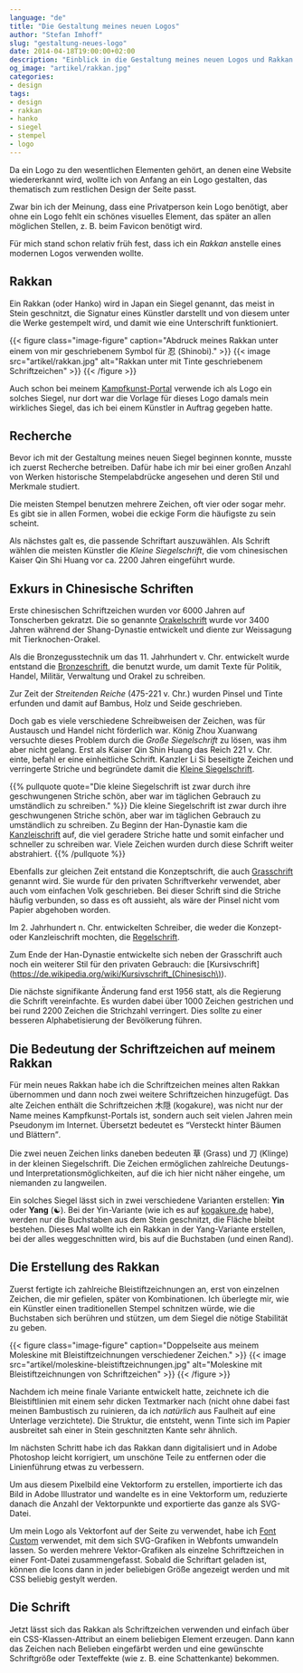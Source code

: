 ```yaml
---
language: "de"
title: "Die Gestaltung meines neuen Logos"
author: "Stefan Imhoff"
slug: "gestaltung-neues-logo"
date: 2014-04-18T19:00:00+02:00
description: "Einblick in die Gestaltung meines neuen Logos und Rakkan: Idee, Recherche und ein kurzer Exkurs über die Chinesische Schrift."
og_image: "artikel/rakkan.jpg"
categories:
- design
tags:
- design
- rakkan
- hanko
- siegel
- stempel
- logo
---
```


Da ein Logo zu den wesentlichen Elementen gehört, an denen eine Website wiedererkannt wird, wollte ich von Anfang an ein Logo gestalten, das thematisch zum restlichen Design der Seite passt.

Zwar bin ich der Meinung, dass eine Privatperson kein Logo benötigt, aber ohne ein Logo fehlt ein schönes visuelles Element, das später an allen möglichen Stellen, z. B. beim Favicon benötigt wird.

Für mich stand schon relativ früh fest, dass ich ein *Rakkan* anstelle eines modernen Logos verwenden wollte.

## Rakkan

Ein Rakkan (oder Hanko) wird in Japan ein Siegel genannt, das meist in Stein geschnitzt, die Signatur eines Künstler darstellt und von diesem unter die Werke gestempelt wird, und damit wie eine Unterschrift funktioniert.

{{< figure class="image-figure" caption="Abdruck meines Rakkan unter einem von mir geschriebenem Symbol für 忍 (Shinobi)." >}}
{{< image src="artikel/rakkan.jpg" alt="Rakkan unter mit Tinte geschriebenem Schriftzeichen" >}}
{{< /figure >}}

Auch schon bei meinem [Kampfkunst-Portal](http://kogakure.de/) verwende ich als Logo ein solches Siegel, nur dort war die Vorlage für dieses Logo damals mein wirkliches Siegel, das ich bei einem Künstler in Auftrag gegeben hatte.

## Recherche
Bevor ich mit der Gestaltung meines neuen Siegel beginnen konnte, musste ich zuerst Recherche betreiben. Dafür habe ich mir bei einer großen Anzahl von Werken historische Stempelabdrücke angesehen und deren Stil und Merkmale studiert.

Die meisten Stempel benutzen mehrere Zeichen, oft vier oder sogar mehr. Es gibt sie in allen Formen, wobei die eckige Form die häufigste zu sein scheint.

Als nächstes galt es, die passende Schriftart auszuwählen. Als Schrift wählen die meisten Künstler die *Kleine Siegelschrift*, die vom chinesischen Kaiser Qin Shi Huang vor ca. 2200 Jahren eingeführt wurde.

## Exkurs in Chinesische Schriften
Erste chinesischen Schriftzeichen wurden vor 6000 Jahren auf Tonscherben gekratzt. Die so genannte [Orakelschrift](https://de.wikipedia.org/wiki/Orakelknochen) wurde vor 3400 Jahren während der Shang-Dynastie entwickelt und diente zur Weissagung mit Tierknochen-Orakel.

Als die Bronzegusstechnik um das 11. Jahrhundert v. Chr. entwickelt wurde entstand die [Bronzeschrift](https://de.wikipedia.org/wiki/Bronzeinschrift), die benutzt wurde, um damit Texte für Politik, Handel, Militär, Verwaltung und Orakel zu schreiben.

Zur Zeit der *Streitenden Reiche* (475-221 v. Chr.) wurden Pinsel und Tinte erfunden und damit auf Bambus, Holz und Seide geschrieben.

Doch gab es viele verschiedene Schreibweisen der Zeichen, was für Austausch und Handel nicht förderlich war. König Zhou Xuanwang versuchte dieses Problem durch die *Große Siegelschrift* zu lösen, was ihm aber nicht gelang. Erst als Kaiser Qin Shin Huang das Reich 221 v. Chr. einte, befahl er eine einheitliche Schrift. Kanzler Li Si beseitigte Zeichen und verringerte Striche und begründete damit die [Kleine Siegelschrift](https://de.wikipedia.org/wiki/Siegelschrift).

{{% pullquote quote="Die kleine Siegelschrift ist zwar durch ihre geschwungenen Striche schön, aber war im täglichen Gebrauch zu umständlich zu schreiben." %}}
Die kleine Siegelschrift ist zwar durch ihre geschwungenen Striche schön, aber war im täglichen Gebrauch zu umständlich zu schreiben. Zu Beginn der Han-Dynastie kam die [Kanzleischrift](https://de.wikipedia.org/wiki/Chinesische_Kanzleischrift) auf, die viel geradere Striche hatte und somit einfacher und schneller zu schreiben war. Viele Zeichen wurden durch diese Schrift weiter abstrahiert.
{{% /pullquote %}}

Ebenfalls zur gleichen Zeit entstand die Konzeptschrift, die auch [Grasschrift](https://de.wikipedia.org/wiki/Grasschrift) genannt wird. Sie wurde für den privaten Schriftverkehr verwendet, aber auch vom einfachen Volk geschrieben. Bei dieser Schrift sind die Striche häufig verbunden, so dass es oft aussieht, als wäre der Pinsel nicht vom Papier abgehoben worden.

Im 2. Jahrhundert n. Chr. entwickelten Schreiber, die weder die Konzept- oder Kanzleischrift mochten, die [Regelschrift](https://de.wikipedia.org/wiki/Regelschrift).

Zum Ende der Han-Dynastie entwickelte sich neben der Grasschrift auch noch ein weiterer Stil für den privaten Gebrauch: die [Kursivschrift](https://de.wikipedia.org/wiki/Kursivschrift_(Chinesisch\)).

Die nächste signifikante Änderung fand erst 1956 statt, als die Regierung die Schrift vereinfachte. Es wurden dabei über 1000 Zeichen gestrichen und bei rund 2200 Zeichen die Strichzahl verringert. Dies sollte zu einer besseren Alphabetisierung der Bevölkerung führen.

## Die Bedeutung der Schriftzeichen auf meinem Rakkan
Für mein neues Rakkan habe ich die Schriftzeichen meines alten Rakkan übernommen und dann noch zwei weitere Schriftzeichen hinzugefügt. Das alte Zeichen enthält die Schriftzeichen 木隠 (kogakure), was nicht nur der Name meines Kampfkunst-Portals ist, sondern auch seit vielen Jahren mein Pseudonym im Internet. Übersetzt bedeutet es <q>Versteckt hinter Bäumen und Blättern</q>.

Die zwei neuen Zeichen links daneben bedeuten 草 (Grass) und 刀 (Klinge) in der kleinen Siegelschrift. Die Zeichen ermöglichen zahlreiche Deutungs- und Interpretationsmöglichkeiten, auf die ich hier nicht näher eingehe, um niemanden zu langweilen.

Ein solches Siegel lässt sich in zwei verschiedene Varianten erstellen: **Yin** oder **Yang** (☯). Bei der Yin-Variante (wie ich es auf [kogakure.de](http://kogakure.de/) habe), werden nur die Buchstaben aus dem Stein geschnitzt, die Fläche bleibt bestehen. Dieses Mal wollte ich ein Rakkan in der Yang-Variante erstellen, bei der alles weggeschnitten wird, bis auf die Buchstaben (und einen Rand).

## Die Erstellung des Rakkan

Zuerst fertigte ich zahlreiche Bleistiftzeichnungen an, erst von einzelnen Zeichen, die mir gefielen, später von Kombinationen. Ich überlegte mir, wie ein Künstler einen traditionellen Stempel schnitzen würde, wie die Buchstaben sich berühren und stützen, um dem Siegel die nötige Stabilität zu geben.

{{< figure class="image-figure" caption="Doppelseite aus meinem Moleskine mit Bleistiftzeichnungen verschiedener Zeichen." >}}
{{< image src="artikel/moleskine-bleistiftzeichnungen.jpg" alt="Moleskine mit Bleistiftzeichnungen von Schriftzeichen" >}}
{{< /figure >}}

Nachdem ich meine finale Variante entwickelt hatte, zeichnete ich die Bleistiftlinien mit einem sehr dicken Textmarker nach (nicht ohne dabei fast meinen Bambustisch zu ruinieren, da ich *natürlich* aus Faulheit auf eine Unterlage verzichtete). Die Struktur, die entsteht, wenn Tinte sich im Papier ausbreitet sah einer in Stein geschnitzten Kante sehr ähnlich.

Im nächsten Schritt habe ich das Rakkan dann digitalisiert und in Adobe Photoshop leicht korrigiert, um unschöne Teile zu entfernen oder die Linienführung etwas zu verbessern.

Um aus diesem Pixelbild eine Vektorform zu erstellen, importierte ich das Bild in Adobe Illustrator und wandelte es in eine Vektorform um, reduzierte danach die Anzahl der Vektorpunkte und exportierte das ganze als SVG-Datei.

Um mein Logo als Vektorfont auf der Seite zu verwendet, habe ich [Font Custom](http://fontcustom.com/) verwendet, mit dem sich SVG-Grafiken in Webfonts umwandeln lassen. So werden mehrere Vektor-Grafiken als einzelne Schriftzeichen in einer Font-Datei zusammengefasst. Sobald die Schriftart geladen ist, können die Icons dann in jeder beliebigen Größe angezeigt werden und mit CSS beliebig gestylt werden.

## Die Schrift

Jetzt lässt sich das Rakkan als Schriftzeichen verwenden und einfach über ein CSS-Klassen-Attribut an einem beliebigen Element erzeugen. Dann kann das Zeichen nach Belieben eingefärbt werden und eine gewünschte Schriftgröße oder Texteffekte (wie z. B. eine Schattenkante) bekommen.

